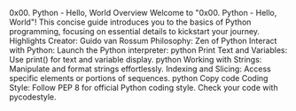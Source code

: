 0x00. Python - Hello, World
Overview
Welcome to "0x00. Python - Hello, World"! This concise guide introduces you to the basics of Python programming, focusing on essential details to kickstart your journey.
Highlights
Creator: Guido van Rossum
Philosophy: Zen of Python
Interact with Python:
Launch the Python interpreter: python
Print Text and Variables:
Use print() for text and variable display.
python
Working with Strings:
Manipulate and format strings effortlessly.
Indexing and Slicing:
Access specific elements or portions of sequences.
python
Copy code
Coding Style:
Follow PEP 8 for official Python coding style.
Check your code with pycodestyle.


